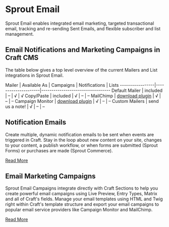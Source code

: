 # Sprout Email

Sprout Email enables integrated email marketing, targeted transactional email, tracking and re-sending Sent Emails, and flexible subscriber and list management.

## Email Notifications and Marketing Campaigns in Craft CMS

The table below gives a top level overview of the current Mailers and List integrations in Sprout Email. 

  Mailer         | Available As        | Campaigns | Notifications | Lists
-----------------|---------------------|----------------------------------
Default Mailer   | included            | –         | √             | √
Copy/Paste       | included            | √         | –             | –
MailChimp        | [download plugin]({asset:4575:url})     | √         | –             | –
Campaign Monitor | [download plugin]({asset:4576:url})     | √         | –             | –
Custom Mailers   | send us a note!     | √         | –             | –

## Notification Emails

Create multiple, dynamic notification emails to be sent when events are triggered in Craft.  Stay in the loop about new content on your site, changes to your content, a publish workflow, or when forms are submitted (Sprout Forms) or purchases are made (Sprout Commerce). 

[Read More](/craft-plugins/email/docs/notifications/notification-overview)

## Email Marketing Campaigns

Sprout Email Campaigns integrate directly with Craft Sections to help you create powerful email campaigns using Live Preview, Entry Types, Matrix and all of Craft's fields. Manage your email templates using HTML and Twig right within Craft's template structure and export your email campaigns to popular email service providers like Campaign Monitor and MailChimp. 

[Read More](/craft-plugins/email/docs/email-campaigns/campaign-overview)